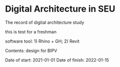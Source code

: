 # Digital Architecture in SEU

The record of digital architecture study

this is test for a freshman

software tool: 1) Rhino + GH; 2) Revit

Contents: design for BIPV

Date of start: 2021-01-01
Date of finish: 2022-01-15

